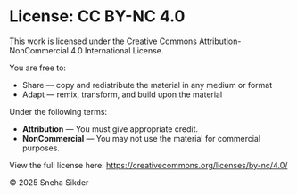# License: CC BY-NC 4.0

This work is licensed under the Creative Commons Attribution-NonCommercial 4.0 International License.

You are free to:
- Share — copy and redistribute the material in any medium or format
- Adapt — remix, transform, and build upon the material

Under the following terms:
- **Attribution** — You must give appropriate credit.
- **NonCommercial** — You may not use the material for commercial purposes.

View the full license here: https://creativecommons.org/licenses/by-nc/4.0/

© 2025 Sneha Sikder

